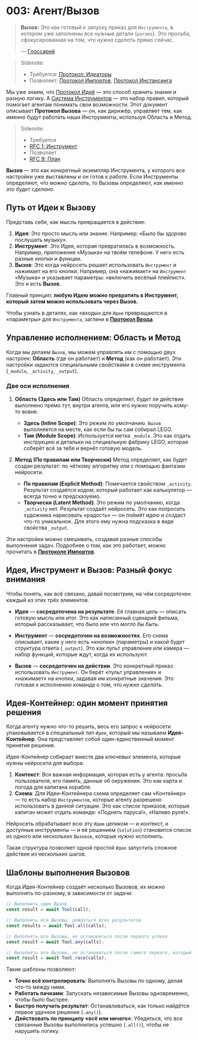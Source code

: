# 003: Агент/Вызов

> **Вызов:** Это как готовый к запуску приказ для `Инструмента`, в котором уже заполнены все нужные детали (`params`). Это просьба, сфокусированная на том, _что нужно сделать_ прямо сейчас.
> 
> — [Глоссарий](./000_glossary.md)

> Sidenote:
> 
> - Требуется: [Протокол: Идеаторы](./103_concept_ideator.md)
> - Позволяет: [Протокол Импортов](./006_agent_imports.md), [Протокол Инстансинга](./008_agent_instancing.md)

Мы уже знаем, что [Протокол Идей](./101_concept_idea.md) — это способ хранить знания и разную логику. А [Система Инструментов](./002_agent_tool.md) — это набор правил, который помогает агентам понимать свои возможности. Этот документ описывает **Протокол Вызова** — он, как дирижёр, управляет тем, как именно будут работать наши Инструменты, используя Область и Метод.

> Sidenote:
> 
> - Требуется
> - [RFC 1: Инструмент](/)
> - Позволяет
> - [RFC 9: План](/)

**Вызов** — это как конкретный экземпляр Инструмента, у которого все настройки уже выставлены и он готов к работе. Если Инструменты определяют, _что можно сделать_, то Вызовы определяют, _как именно это будет сделано_.

## Путь от Идеи к Вызову

Представь себе, как мысль превращается в действие:

1.  **Идея**: Это просто мысль или знание. Например: «Было бы здорово послушать музыку».
2.  **Инструмент**: Это Идея, которая превратилась в возможность. Например, приложение «Музыка» на твоём телефоне. У него есть разные кнопки и функции.
3.  **Вызов**: Это когда нейросеть решает использовать `Инструмент` и нажимает на его кнопки. Например, она «нажимает» на `Инструмент` «Музыка» и указывает параметры: «включить весёлый плейлист». Это и есть **Вызов**.

Главный принцип: **любую Идею можно превратить в Инструмент, который затем можно использовать через Вызов.**

Чтобы узнать в деталях, как «входы» для `Идеи` превращаются в «параметры» для `Инструмента`, загляни в **[Протокол Ввода](./005_agent_input.md)**.

## Управление исполнением: Область и Метод

Когда мы делаем `Вызов`, мы можем управлять им с помощью двух настроек: **Область** (где он работает) и **Метод** (как он работает). Эти настройки задаются специальными свойствами в схеме инструмента (`_module`, `_activity`, `_output`).

### Две оси исполнения

1.  **Область (Здесь или Там)**
    Область определяет, будет ли действие выполнено прямо тут, внутри агента, или его нужно поручить кому-то вовне.
    - **Здесь (Inline Scope)**: Это режим по умолчанию. `Вызов` выполняется на месте, как если бы ты сам собирал LEGO.
    - **Там (Module Scope)**: Используется метка `_module`. Это как отдать инструкцию и детальки на специальную фабрику LEGO, которая соберёт всё за тебя и вернёт готовую модель.

2.  **Метод (По правилам или Творчески)**
    Метод определяет, как будет создан результат: по чёткому алгоритму или с помощью фантазии нейросети.
    - **По правилам (Explicit Method)**: Помечается свойством `_activity`. Результат создаётся кодом, который работает как калькулятор — всегда точно и предсказуемо.
    - **Творчески (Latent Method)**: Это режим по умолчанию, когда `_activity` нет. Результат создаёт нейросеть. Это как попросить художника нарисовать «радость» — он поймёт идею и создаст что-то уникальное. Для этого ему нужна подсказка в виде свойства `_output`.

Эти настройки можно смешивать, создавая разные способы выполнения задач. Подробнее о том, как это работает, можно прочитать в **[Протоколе Импортов](./008_agent_imports.md)**.

## Идея, Инструмент и Вызов: Разный фокус внимания

Чтобы понять, как всё связано, давай посмотрим, на чём сосредоточен каждый из этих трёх элементов.

-   **Идея** — **сосредоточена на результате**. Её главная цель — описать готовую мысль или итог. Это как написанный сценарий фильма, который рассказывает, что _было_ или что _могло бы быть_.

-   **Инструмент** — **сосредоточен на возможностях**. Его схема описывает, какие у него есть «кнопки» (параметры) и какой будет структура ответа (`_output`). Это как пульт управления или камера — набор функций, которые ждут, когда их используют.

-   **Вызов** — **сосредоточен на действии**. Это конкретный приказ использовать `Инструмент`. Он берёт «пульт управления» и «нажимает» на кнопки, задавая им конкретные значения. Это готовая к исполнению команда о том, что _нужно сделать_.

## Идея-Контейнер: один момент принятия решения

Когда агенту нужно что-то решить, весь его запрос к нейросети упаковывается в специальный тип `Идеи`, который мы называем **Идея-Контейнер**. Она представляет собой один-единственный момент принятия решения.

Идея-Контейнер собирает вместе два ключевых элемента, которые нужны нейросети для выбора:

1.  **Контекст**: Вся важная информация, которая есть у агента: просьба пользователя, его память, данные об окружении. Это как карта и погода для капитана корабля.
2.  **Схема**: Для Идеи-Контейнера схема определяет сам «Контейнер» — то есть набор `Инструментов`, которые агенту разрешено использовать в данной ситуации. Это как список приказов, которые капитан может отдать команде: «Поднять паруса!», «Налево руля!».

Нейросеть обрабатывает всю эту `Идею` целиком — и контекст, и доступные инструменты — и её решением (`solution`) становится список из одного или нескольких `Вызовов`, которые нужно исполнить.

Такая структура позволяет одной простой `Идее` запустить сложное действие из нескольких шагов.

## Шаблоны выполнения Вызовов

Когда Идея-Контейнер создаёт несколько Вызовов, их можно выполнять по-разному, в зависимости от задачи:

```typescript
// Выполнить один Вызов
const result = await Tool(call);

// Выполнить все Вызовы, дождаться всех результатов
const results = await Tool.all(calls);

// Выполнять все Вызовы, но остановиться после первого успеха
const result = await Tool.any(calls);

// Выполнять все Вызовы, но остановиться после самого первого, который завершится (неважно, успешно или нет)
const result = await Tool.race(calls);
```

Такие шаблоны позволяют:

-   **Точно всё контролировать**: Выполнять Вызовы по одному, делая что-то между ними.
-   **Работать пачками**: Запускать независимые Вызовы одновременно, чтобы было быстрее.
-   **Быстро получать результат**: Останавливаться, как только найдётся первое удачное решение (`.any()`).
-   **Действовать по принципу «всё или ничего»**: Убедиться, что все связанные Вызовы выполнились успешно (`.all()`), чтобы не нарушить логику.